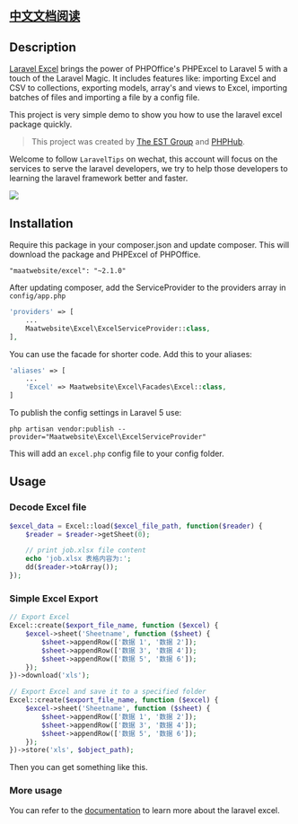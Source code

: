 ## [中文文档阅读](#)

## Description

[Laravel Excel](https://github.com/Maatwebsite/Laravel-Excel) brings the power of PHPOffice's PHPExcel to Laravel 5 with a touch of the Laravel Magic. It includes features like: importing Excel and CSV to collections, exporting models, array's and views to Excel, importing batches of files and importing a file by a config file.

This project is very simple demo to show you how to use the laravel excel package quickly.

> This project was created by [The EST Group](http://est-group.org/) and [PHPHub](https://phphub.org/).

Welcome to follow `LaravelTips` on wechat, this account will focus on the services to serve the laravel developers, we try to help those developers to learning the laravel framework better and faster.

![](http://ww4.sinaimg.cn/large/76dc7f1bjw1f23moqj4qzj20by0bywfa.jpg)

## Installation

Require this package in your composer.json and update composer. This will download the package and PHPExcel of PHPOffice.

```shell
"maatwebsite/excel": "~2.1.0"
```

After updating composer, add the ServiceProvider to the providers array in `config/app.php`

```php
'providers' => [
    ...
    Maatwebsite\Excel\ExcelServiceProvider::class,
],
```

You can use the facade for shorter code. Add this to your aliases:

```php
'aliases' => [
    ...
    'Excel' => Maatwebsite\Excel\Facades\Excel::class,
]
```

To publish the config settings in Laravel 5 use:

```shell
php artisan vendor:publish --provider="Maatwebsite\Excel\ExcelServiceProvider"
```

This will add an `excel.php` config file to your config folder.

## Usage

### Decode Excel file

```php
$excel_data = Excel::load($excel_file_path, function($reader) {
    $reader = $reader->getSheet(0);

    // print job.xlsx file content
    echo 'job.xlsx 表格内容为:';
    dd($reader->toArray());
});
```

### Simple Excel Export

```php
// Export Excel
Excel::create($export_file_name, function ($excel) {
    $excel->sheet('Sheetname', function ($sheet) {
        $sheet->appendRow(['数据 1', '数据 2']);
        $sheet->appendRow(['数据 3', '数据 4']);
        $sheet->appendRow(['数据 5', '数据 6']);
    });
})->download('xls');

// Export Excel and save it to a specified folder
Excel::create($export_file_name, function ($excel) {
    $excel->sheet('Sheetname', function ($sheet) {
        $sheet->appendRow(['数据 1', '数据 2']);
        $sheet->appendRow(['数据 3', '数据 4']);
        $sheet->appendRow(['数据 5', '数据 6']);
    });
})->store('xls', $object_path);
```

Then you can get something like this.

### More usage

You can refer to the [documentation](http://www.maatwebsite.nl/laravel-excel/docs) to learn more about the laravel excel.